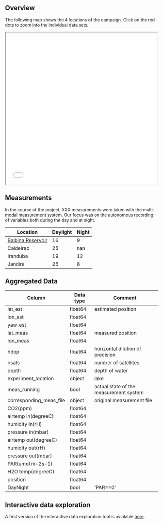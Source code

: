 ## Overview

The following map shows the 4 locations of the campaign. Click on the red dots to zoom into the individual data sets.

<iframe src="html/index.html" height="500" width="500"></iframe>

## Measurements

In the course of the project, XXX measurements were taken with the multi-modal measurement system. Our focus was on the autonomous recording of variables both during the day and at night.

| Location                                                       | Daylight | Night |
| -------------------------------------------------------------- | -------- | ----- |
| [Balbina Reservoir](https://en.wikipedia.org/wiki/Balbina_Dam) | 16       | 9     |
| Caldeirao                                                      | 25       | nan   |
| Iranduba                                                       | 19       | 12    |
| Jandira                                                        | 25       | 8     |'

## Aggregated Data 

| Column                  | Data type | Comment                                |
| ----------------------- | --------- | -------------------------------------- |
| lat_est                 | float64   | estimated position                     |
| lon_est                 | float64   |                                        |
| yaw_est                 | float64   |                                        |
| lat_meas                | float64   | measured position                      |
| lon_meas                | float64   |                                        |
| hdop                    | float64   | horizontal dilution of precision       |
| nsats                   | float64   | number of satellites                   |
| depth                   | float64   | depth of water                         |
| experiment_location     | object    | lake                                   |
| meas_running            | bool      | actual state of the measurement system |
| corresponding_meas_file | object    | original measurement file              |
| CO2(ppm)                | float64   |                                        |
| airtemp in(degreeC)     | float64   |                                        |
| humidity in(rH)         | float64   |                                        |
| pressure in(mbar)       | float64   |                                        |
| airtemp out(degreeC)    | float64   |                                        |
| humidity out(rH)        | float64   |                                        |
| pressure out(mbar)      | float64   |                                        |
| PAR(umol m-2s-1)        | float64   |                                        |
| H2O temp(degreeC)       | float64   |                                        |
| position                | float64   |                                        |
| DayNight                | bool      | 'PAR==0'                               |

## Interactive data exploration 

A first version of the interactive data exploration tool is avialable [here](https://sebastianzug.github.io/RoBiMo_Trop_DataSet/html/interactive_table.html).